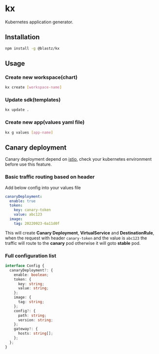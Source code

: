 # kx

Kubernetes application generator.

## Installation

```bash
npm install -g @blastz/kx
```

## Usage

### Create new workspace(chart)

```bash
kx create [workspace-name]
```

### Update sdk(templates)

```bash
kx update .
```

### Create new app(values yaml file)

```bash
kx g values [app-name]
```

## Canary deployment

Canary deployment depend on [istio](https://istio.io/latest/), check your
kubernetes environment before use this feature.

### Basic traffic routing based on header

Add below config into your values file

```yaml
canaryDeployment:
  enable: true
  token:
    key: canary-token
    value: abc123
  image:
    tag: 20220923-6a11d0f
```

This will create **Canary Deployment**, **VirtualService** and **DestinationRule**, when
the request with header `canary-token` and the value is `abc123` the traffic will route
to the **canary** pod otherwise it will goto **stable** pod.

### Full configuration list

```ts
interface Config {
  canaryDeployment?: {
    enable: boolean;
    token: {
      key: string;
      value: string;
    };
    image: {
      tag: string;
    };
    config?: {
      path: string;
      version: string;
    };
    gateway?: {
      hosts: string[];
    };
  };
}
```
